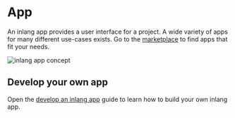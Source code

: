 # App

An inlang app provides a user interface for a project. A wide variety of apps for many different use-cases exists. Go to the [marketplace](/) to find apps that fit your needs.

![inlang app concept](https://cdn.jsdelivr.net/gh/inlang/monorepo/inlang/documentation/sdk/assets/app.jpg)

## Develop your own app

Open the [develop an inlang app](/documentation/build-app) guide to learn how to build your own inlang app.
